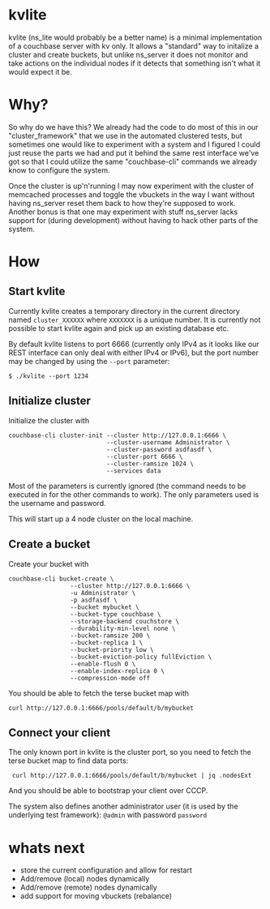 # kvlite

kvlite (ns_lite would probably be a better name) is a minimal implementation
of a couchbase server with kv only. It allows a "standard" way to initalize
a cluster and create buckets, but unlike ns_server it does not monitor
and take actions on the individual nodes if it detects that something
isn't what it would expect it be.

# Why?

So why do we have this? We already had the code to do most of this in
our "cluster_framework" that we use in the automated clustered tests,
but sometimes one would like to experiment with a system and I figured
I could just reuse the parts we had and put it behind the same rest
interface we've got so that I could utilize the same "couchbase-cli"
commands we already know to configure the system.

Once the cluster is up'n'running I may now experiment with the
cluster of memcached processes and toggle the vbuckets in the
way I want without having ns_server reset them back to how they're
supposed to work. Another bonus is that one may experiment with
stuff ns_server lacks support for (during development) without
having to hack other parts of the system.

# How

## Start kvlite

Currently kvlite creates a temporary directory in the current directory
named `cluster_XXXXXX` where `XXXXXXX` is a unique number. It is
currently not possible to start kvlite again and pick up an existing
database etc.

By default kvlite listens to port 6666 (currently only IPv4 as it
looks like our REST interface can only deal with either IPv4 or IPv6),
but the port number may be changed by using the `--port` parameter:

    $ ./kvlite --port 1234

## Initialize cluster

Initialize the cluster with

    couchbase-cli cluster-init --cluster http://127.0.0.1:6666 \
                               --cluster-username Administrator \
                               --cluster-password asdfasdf \
                               --cluster-port 6666 \
                               --cluster-ramsize 1024 \
                               --services data

Most of the parameters is currently ignored (the command needs to be
executed in for the other commands to work). The only parameters used
is the username and password. 

This will start up a 4 node cluster on the local machine.

## Create a bucket

Create your bucket with

    couchbase-cli bucket-create \
                     --cluster http://127.0.0.1:6666 \
                     -u Administrator \
                     -p asdfasdf \
                     --bucket mybucket \
                     --bucket-type couchbase \
                     --storage-backend couchstore \
                     --durability-min-level none \
                     --bucket-ramsize 200 \
                     --bucket-replica 1 \
                     --bucket-priority low \
                     --bucket-eviction-policy fullEviction \
                     --enable-flush 0 \
                     --enable-index-replica 0 \
                     --compression-mode off

You should be able to fetch the terse bucket map with

    curl http://127.0.0.1:6666/pools/default/b/mybucket

## Connect your client

The only known port in kvlite is the cluster port, so you need
to fetch the terse bucket map to find data ports:

     curl http://127.0.0.1:6666/pools/default/b/mybucket | jq .nodesExt
     
And you should be able to bootstrap your client over CCCP.

The system also defines another administrator user (it is used by the
underlying test framework):  `@admin` with password `password`

# whats next

* store the current configuration and allow for restart
* Add/remove (local) nodes dynamically
* Add/remove (remote) nodes dynamically
* add support for moving vbuckets (rebalance)
